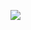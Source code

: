 <a href="https://www.youtube.com/watch?v=IPvYjXCsTg8"><img src="https://github.com/user-attachments/assets/a2fcb555-7591-4697-b4fb-f722c6a1a246"></a>
